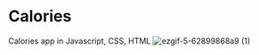 # Calories
Calories app in Javascript, CSS, HTML
![ezgif-5-62899868a9 (1)](https://user-images.githubusercontent.com/34103661/172026806-c2d80d9a-868b-4d1c-8b59-9f5fa86f6551.gif)
